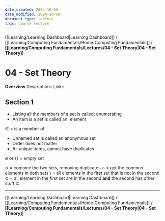 ```yaml
---
date_created: 2024-10-09
date_modified: 2024-10-09
document_type: lecture
tags: course lecture
---
```

[[Learning/Learning Dashboard|Learning Dashboard]] / [[Learning/Computing Fundamentals/Home|Computing Fundamentals]] / **[[Learning/Computing Fundamentals/Lectures/04 - Set Theory|04 - Set Theory]]**
# 04 - Set Theory
**Overview**
Description:: 
Link:: 

## Section 1

- Listing all the members of a set is called: enumerating
- An item is a set is called an: element

$\in$ = is a member of

- Unnamed set is called an anonymous set
- Order does not matter
- All unique items, cannot have duplicates

$\emptyset$ or $\{ \}$  = empty set

$\cup$ = combine the two sets, removing duplicates
$\cap$ = get the common elements in both sets
\\ = all elements in the first set that is not in the second
$\subset$ = all element in the first set are in the second **and** the second has other stuff
$\subseteq$ 
 
---
[[Learning/Learning Dashboard|Learning Dashboard]] / [[Learning/Computing Fundamentals/Home|Computing Fundamentals]] / **[[Learning/Computing Fundamentals/Lectures/04 - Set Theory|04 - Set Theory]]**

